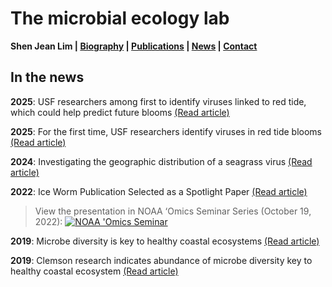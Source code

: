 # The microbial ecology lab
**Shen Jean Lim | [Biography](bio.md) | [Publications](pubs.md) | [News](news.md) | [Contact](contact.md)**

## In the news

**2025**: USF researchers among first to identify viruses linked to red tide, which could help predict future blooms [(Read article)](https://www.fox13news.com/news/usf-researchers-among-first-identify-viruses-linked-red-tide-which-could-help-predict-future-blooms)

**2025**: For the first time, USF researchers identify viruses in red tide blooms [(Read article)](https://baynews9.com/fl/tampa/news/2025/03/23/red-tide-viruses-blooms)

**2024**: Investigating the geographic distribution of a seagrass virus [(Read article)](https://www.usf.edu/marine-science/news/2024/investigating-the-geographic-distribution-of-a-seagrass-virus.aspx)

**2022**: Ice Worm Publication Selected as a Spotlight Paper [(Read article)](https://www.aoml.noaa.gov/ice-worm-publication-selected-as-a-spotlight-paper/) 
> View the presentation in NOAA ‘Omics Seminar Series (October 19, 2022): 
[![NOAA 'Omics Seminar](http://img.youtube.com/vi/N1eFQPc3PNA/0.jpg)](http://www.youtube.com/watch?v=N1eFQPc3PNA "Metagenomic discovery of a marine polychaete")

**2019**: Microbe diversity is key to healthy coastal ecosystems [(Read article)](https://www.nsf.gov/news/microbe-diversity-key-healthy-coastal-ecosystems)

**2019**: Clemson research indicates abundance of microbe diversity key to healthy coastal ecosystem [(Read article)](https://news.clemson.edu/clemson-research-indicates-abundance-of-microbe-diversity-key-to-healthy-coastal-ecosystem/)

